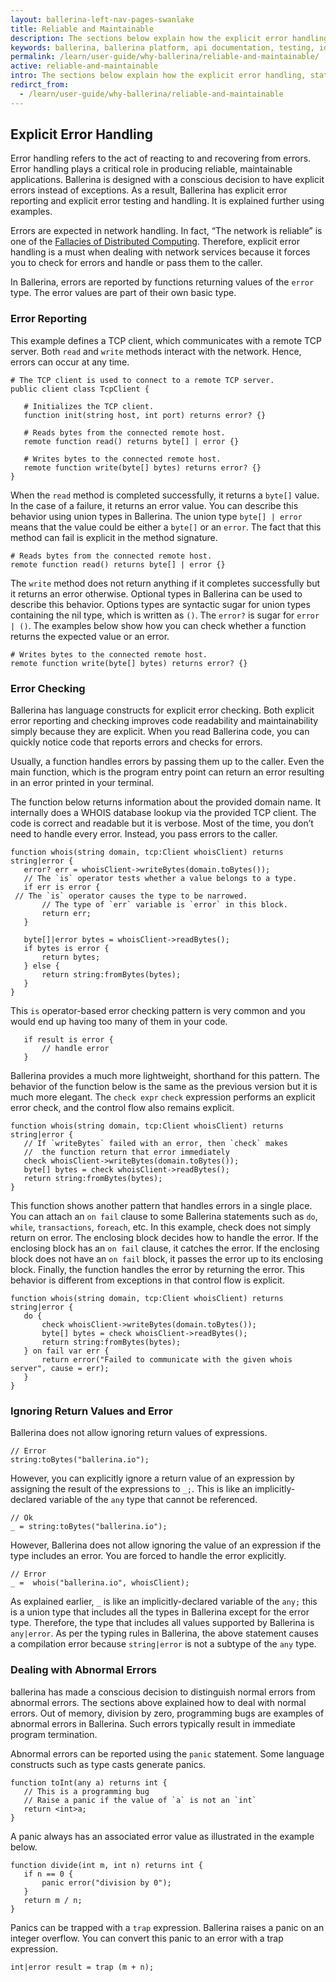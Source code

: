 ```yaml
---
layout: ballerina-left-nav-pages-swanlake
title: Reliable and Maintainable
description: The sections below explain how the explicit error handling, static types, and concurrency safety combined with a familiar, readable syntax make programs reliable and maintainable.
keywords: ballerina, ballerina platform, api documentation, testing, ide, ballerina central
permalink: /learn/user-guide/why-ballerina/reliable-and-maintainable/
active: reliable-and-maintainable
intro: The sections below explain how the explicit error handling, static types, and concurrency safety combined with a familiar, readable syntax make programs reliable and maintainable. 
redirct_from:
  - /learn/user-guide/why-ballerina/reliable-and-maintainable
---
```


## Explicit Error Handling  

Error handling refers to the act of reacting to and recovering from errors. Error handling plays a critical role in producing reliable, maintainable applications. Ballerina is designed with a conscious decision to have explicit errors instead of exceptions. As a result, Ballerina has explicit error reporting and explicit error testing and handling. It is explained further using examples.

Errors are expected in network handling. In fact, “The network is reliable” is one of the [Fallacies of Distributed Computing](https://en.wikipedia.org/wiki/Fallacies_of_distributed_computing). Therefore, explicit error handling is a must when dealing with network services because it forces you to check for errors and handle or pass them to the caller. 

In Ballerina, errors are reported by functions returning values of the `error` type. The error values are part of their own basic type. 

### Error Reporting

This example defines a TCP client, which communicates with a remote TCP server. Both `read` and `write` methods interact with the network. Hence, errors can occur at any time. 

```ballerina
# The TCP client is used to connect to a remote TCP server. 
public client class TcpClient {
 
   # Initializes the TCP client.
   function init(string host, int port) returns error? {}
 
   # Reads bytes from the connected remote host.
   remote function read() returns byte[] | error {}
 
   # Writes bytes to the connected remote host.
   remote function write(byte[] bytes) returns error? {}
}
```

When the `read` method is completed successfully, it returns a `byte[]` value. In the case of a failure, it returns an error value. You can describe this behavior using union types in Ballerina. The union type `byte[] | error` means that the value could be either a `byte[]` or an `error`. The fact that this method can fail is explicit in the method signature.

```ballerina
# Reads bytes from the connected remote host.
remote function read() returns byte[] | error {}
```

The `write` method does not return anything if it completes successfully but it returns an error otherwise. Optional types in Ballerina can be used to describe this behavior. Options types are syntactic sugar for union types containing the nil type, which is written as `()`. The `error?` is sugar for `error | ()`. The examples below show how you can check whether a function returns the expected value or an error.

```ballerina
# Writes bytes to the connected remote host.
remote function write(byte[] bytes) returns error? {}
```

### Error Checking 

Ballerina has language constructs for explicit error checking. Both explicit error reporting and checking improves code readability and maintainability simply because they are explicit. When you read Ballerina code, you can quickly notice code that reports errors and checks for errors.  

Usually, a function handles errors by passing them up to the caller. Even the main function, which is the program entry point can return an error resulting in an error printed in your terminal. 

The function below returns information about the provided domain name. It internally does a WHOIS database lookup via the provided TCP client. The code is correct and readable but it is verbose. Most of the time, you don’t need to handle every error. Instead, you pass errors to the caller. 

```ballerina
function whois(string domain, tcp:Client whoisClient) returns string|error {
   error? err = whoisClient->writeBytes(domain.toBytes());
   // The `is` operator tests whether a value belongs to a type.
   if err is error {
 // The `is` operator causes the type to be narrowed.
       // The type of `err` variable is `error` in this block.
       return err;
   }
 
   byte[]|error bytes = whoisClient->readBytes();
   if bytes is error {
       return bytes;
   } else {
       return string:fromBytes(bytes);
   }
}
```

This `is` operator-based error checking pattern is very common and you would end up having too many of them in your code. 

```ballerina
   if result is error {
       // handle error
   }
```

Ballerina provides a much more lightweight, shorthand for this pattern. The behavior of the function below is the same as the previous version but it is much more elegant. The `check expr` `check` expression performs an explicit error check, and the control flow also remains explicit.

```ballerina
function whois(string domain, tcp:Client whoisClient) returns string|error {
   // If `writeBytes` failed with an error, then `check` makes
   //  the function return that error immediately
   check whoisClient->writeBytes(domain.toBytes());
   byte[] bytes = check whoisClient->readBytes();
   return string:fromBytes(bytes);
}
```

This function shows another pattern that handles errors in a single place. You can attach an `on fail` clause to some Ballerina statements such as `do`, `while`, `transactions`, `foreach`, etc.  In this example, check does not simply return on error. The enclosing block decides how to handle the error. If the enclosing block has an `on fail` clause, it catches the error. If the enclosing block does not have an `on fail` block, it passes the error up to its enclosing block. Finally, the function handles the error by returning the error. This behavior is different from exceptions in that control flow is explicit. 

```ballerina
function whois(string domain, tcp:Client whoisClient) returns string|error {
   do {
       check whoisClient->writeBytes(domain.toBytes());
       byte[] bytes = check whoisClient->readBytes();
       return string:fromBytes(bytes);
   } on fail var err {
       return error("Failed to communicate with the given whois server", cause = err);
   }
}
```

### Ignoring Return Values and Error

Ballerina does not allow ignoring return values of expressions. 

```ballerina
// Error
string:toBytes("ballerina.io");
```

However, you can explicitly ignore a return value of an expression by assigning the result of the expressions to `_;`. This is like an implicitly-declared variable of the `any` type that cannot be referenced.

```ballerina
// Ok
_ = string:toBytes("ballerina.io");
```

However, Ballerina does not allow ignoring the value of an expression if the type includes an error. You are forced to handle the error explicitly. 

```ballerina
// Error
_ =  whois("ballerina.io", whoisClient);
```

As explained earlier, `_` is like an implicitly-declared variable of the `any;` this is a union type that includes all the types in Ballerina except for the error type. Therefore, the type that includes all values supported by Ballerina is `any|error`. As per the typing rules in Ballerina, the above statement causes a compilation error because `string|error` is not a subtype of the `any` type.

### Dealing with Abnormal Errors

ballerina has made a conscious decision to distinguish normal errors from abnormal errors. The sections above explained how to deal with normal errors. Out of memory, division by zero, programming bugs are examples of abnormal errors in Ballerina. Such errors typically result in immediate program termination. 

Abnormal errors can be reported using the `panic` statement. Some language constructs such as type casts generate panics. 

```ballerina
function toInt(any a) returns int {
   // This is a programming bug
   // Raise a panic if the value of `a` is not an `int`
   return <int>a;
}
```

A panic always has an associated error value as illustrated in the example below.

```ballerina
function divide(int m, int n) returns int {
   if n == 0 {
       panic error("division by 0");
   }
   return m / n;
}
```

Panics can be trapped with a `trap` expression. Ballerina raises a panic on an integer overflow. You can convert this panic to an error with a trap expression. 

```ballerina
int|error result = trap (m + n);
```

<style>
.nav > li.cVersionItem {
    display: none !important;
}
.cBalleinaBreadcrumbs li:nth-child(3) , .cBalleinaBreadcrumbs li:nth-child(2) {
   display:none !important;
}
</style>
